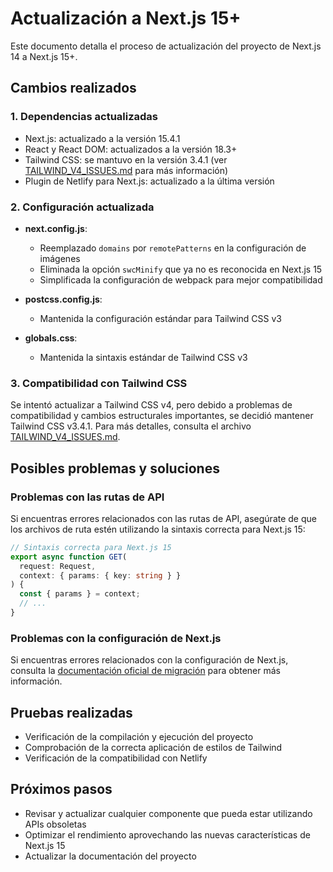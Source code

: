 # Actualización a Next.js 15+

Este documento detalla el proceso de actualización del proyecto de Next.js 14 a Next.js 15+.

## Cambios realizados

### 1. Dependencias actualizadas

- Next.js: actualizado a la versión 15.4.1
- React y React DOM: actualizados a la versión 18.3+
- Tailwind CSS: se mantuvo en la versión 3.4.1 (ver [TAILWIND_V4_ISSUES.md](./TAILWIND_V4_ISSUES.md) para más información)
- Plugin de Netlify para Next.js: actualizado a la última versión

### 2. Configuración actualizada

- **next.config.js**: 
  - Reemplazado `domains` por `remotePatterns` en la configuración de imágenes
  - Eliminada la opción `swcMinify` que ya no es reconocida en Next.js 15
  - Simplificada la configuración de webpack para mejor compatibilidad

- **postcss.config.js**:
  - Mantenida la configuración estándar para Tailwind CSS v3

- **globals.css**:
  - Mantenida la sintaxis estándar de Tailwind CSS v3

### 3. Compatibilidad con Tailwind CSS

Se intentó actualizar a Tailwind CSS v4, pero debido a problemas de compatibilidad y cambios estructurales importantes, se decidió mantener Tailwind CSS v3.4.1. Para más detalles, consulta el archivo [TAILWIND_V4_ISSUES.md](./TAILWIND_V4_ISSUES.md).

## Posibles problemas y soluciones

### Problemas con las rutas de API

Si encuentras errores relacionados con las rutas de API, asegúrate de que los archivos de ruta estén utilizando la sintaxis correcta para Next.js 15:

```typescript
// Sintaxis correcta para Next.js 15
export async function GET(
  request: Request,
  context: { params: { key: string } }
) {
  const { params } = context;
  // ...
}
```

### Problemas con la configuración de Next.js

Si encuentras errores relacionados con la configuración de Next.js, consulta la [documentación oficial de migración](https://nextjs.org/docs/app/building-your-application/upgrading) para obtener más información.

## Pruebas realizadas

- Verificación de la compilación y ejecución del proyecto
- Comprobación de la correcta aplicación de estilos de Tailwind
- Verificación de la compatibilidad con Netlify

## Próximos pasos

- Revisar y actualizar cualquier componente que pueda estar utilizando APIs obsoletas
- Optimizar el rendimiento aprovechando las nuevas características de Next.js 15
- Actualizar la documentación del proyecto